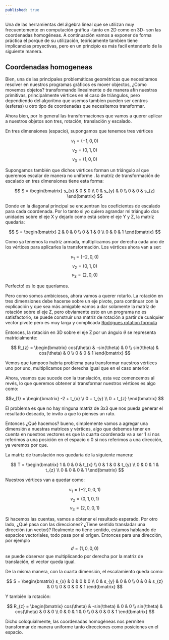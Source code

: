 ```yaml
---
published: true
---
```

Una de las herramientas del álgebra lineal que se utilizan muy frecuentemente en computación gráfica -tanto en 2D como en 3D- son las coordenadas homogéneas. A continuación vamos a exponer de forma práctica el porqué de su utilización, teóricamente tambíen tiene implicancias proyectivas, pero en un principio es más facil entenderlo de la siguiente manera.

## Coordenadas homogeneas

Bien, una de las principales problemáticas geométricas que necesitamos resolver en nuestros programas gráficos es mover objectos, ¿Como movemos objetos? transformando linealmente o de manera afín nuestras primitivas, principalmente vértices en el caso de triángulos, pero dependiendo del algoritmo que usemos tambíen pueden ser centros (esferas) u otro tipo de coordenadas que necesitemos transformar.

Ahora bien, por lo general las transformaciones que vamos a querer aplicar a nuestros objetos son tres, rotación, translación y escalado.

En tres dimensiones (espacio), supongamos que tenemos tres vértices 

$$v_{1}=(-1,0,0)$$ 
$$v_{2}=(0,1,0)$$ 
$$v_{3}=(1,0,0)$$ 

Supongamos también que dichos vértices forman un triángulo al que queremos escalar de manera no uniforme . la matríz de transformación de escalado en tres dimensiones tiene esta forma:

$$
S =
\begin{bmatrix}
              s_{x} & 0 & 0 \\
              0 & s_{y} & 0 \\
              0 & 0 & s_{z}
\end{bmatrix}
$$ 

Donde en la diagonal principal se encuentran los coeficientes de escalado para cada coordenada. Por lo tanto si yo quiero agrandar mi triángulo dos unidades sobre el eje X y dejarlo como está sobre el eje Y y Z, la matríz quedaría:

$$
S = 
\begin{bmatrix}
              2 & 0 & 0 \\
              0 & 1 & 0 \\
              0 & 0 & 1
\end{bmatrix}
$$ 

Como ya tenemos la matríz armada, multiplicamos por derecha cada uno de los vértices para aplicarles la transformación. Los vértices ahora van a ser:

$$v_{1}=(-2,0,0)$$ 
$$v_{2}=(0,1,0)$$ 
$$v_{3}=(2,0,0)$$ 

Perfecto! es lo que queríamos.

Pero como somos ambiciosos, ahora vamos a querer rotarlo. La rotación en tres dimensiones debe hacerse sobre un eje pivote, para continuar con la explicación y que sea más amigable vamos a dar solamente la matríz de rotación sobre el eje Z, pero obviamente esto en un programa no es satisfactorio, se puede construír una matríz de rotación a partir de cualquier vector pivote pero es muy larga y complicada [Rodrigues rotation formula](https://en.wikipedia.org/wiki/Rodrigues%27_rotation_formula)

Entonces, la rotación en 3D sobre el eje Z por un ángulo $\theta$ se representa matricialmente:

$$
R_{z} = 
\begin{bmatrix}
              cos(\theta) & -sin(\theta) & 0 \\
              sin(\theta) & cos(\theta) & 0 \\
              0 & 0 & 1
\end{bmatrix}
$$

Vemos que tampoco habría problema para transformar nuestros vértices uno por uno, multiplicamos por derecha igual que en el caso anterior.

Ahora, veamos que sucede con la translación, esta vez comencemos al revés, lo que queremos obtener al transformar nuestros vértices es algo como:

$$v_{1} =
\begin{bmatrix}
              -2 + t_{x} \\
              0 + t_{y} \\
              0 + t_{z}
\end{bmatrix}
$$

El problema es que no hay ninguna matríz de 3x3 que nos pueda generar el resultado deseado, te invito a que lo pienses un rato.

Entonces ¿Qué hacemos? bueno, simplemente vamos a agregar una dimensión a nuestras matrices y vértices, algo que debemos tener en cuenta en nuestros vectores es que la cuarta coordenada va a ser $1$ si nos referimos a una posición en el espacio o $0$ si nos referimos a una dirección, ya veremos por que.

La matríz de translación nos quedaría de la siguiente manera:

$$ T = 
\begin{bmatrix}
              1 & 0 & 0 & t_{x} \\
              0 & 1 & 0 & t_{y} \\
              0 & 0 & 1 & t_{z} \\
              0 & 0 & 0 & 1
\end{bmatrix}
$$ 

Nuestros vértices van a quedar como:

$$v_{1}=(-2,0,0,1)$$
$$v_{2}=(0,1,0,1)$$ 
$$v_{3}=(2,0,0,1)$$ 

Si hacemos las cuentas, vamos a obtener el resultado esperado.
Por otro lado, ¿Qué pasa con las direcciones? ¿Tiene sentido transladar una dirección (un vector)? Realmente no tiene sentido, estamos hablando de espacios vectoriales, todo pasa por el orígen.
Entonces para una dirección, por ejemplo $$d=(1,0,0,0)$$ se puede observar que multiplicando por derecha  por la matriz de translación, el vector queda igual.

De la misma manera, con la cuarta dimensión, el escalamiento queda como:

$$ S = 
\begin{bmatrix}
              s_{x} & 0 & 0 & 0 \\
              0 & s_{y} & 0 & 0 \\
              0 & 0 & s_{z} & 0 \\
              0 & 0 & 0 & 1
\end{bmatrix}
$$ 

Y también la rotación:

$$ R_{z} = 
\begin{bmatrix}
              cos(\theta) & -sin(\theta) & 0 & 0 \\
              sin(\theta) & cos(\theta) & 0 & 0 \\
              0 & 0 & 1 & 0 \\
              0 & 0 & 0 & 1
\end{bmatrix}
$$

Dicho coloquialmente, las coordenadas homogéneas nos permiten transformar de manera uniforme tanto direcciones como posiciones en el espacio.
